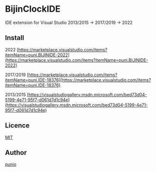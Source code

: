 # BijinClockIDE

IDE extension for Visual Studio 2013/2015 -> 2017/2019 -> 2022

## Install
2022
[https://marketplace.visualstudio.com/items?itemName=puni.BIJINIDE-2022](https://marketplace.visualstudio.com/items?itemName=puni.BIJINIDE-2022)

2017/2019
[https://marketplace.visualstudio.com/items?itemName=puni.IDE-18376](https://marketplace.visualstudio.com/items?itemName=puni.IDE-18376)

2013/2015
[https://visualstudiogallery.msdn.microsoft.com/bed73d04-5199-4e71-95f7-d061d7d1c94e](https://visualstudiogallery.msdn.microsoft.com/bed73d04-5199-4e71-95f7-d061d7d1c94e)

## Licence
[MIT](https://github.com/tcnksm/tool/blob/master/LICENCE)

## Author
[punio](https://github.com/punio)
